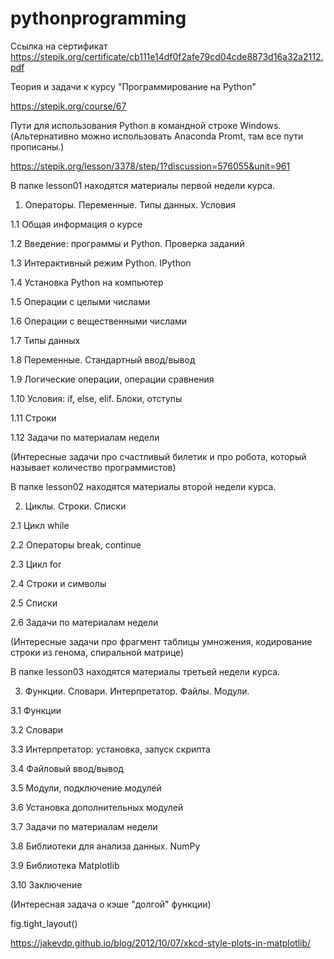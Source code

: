 # pythonprogramming

Ссылка на сертификат
https://stepik.org/certificate/cb111e14df0f2afe79cd04cde8873d16a32a2112.pdf

Теория и задачи к курсу "Программирование на Python"

https://stepik.org/course/67

Пути для использования Python в командной строке Windows. (Альтернативно можно использовать Anaconda Promt, там все пути прописаны.)

https://stepik.org/lesson/3378/step/1?discussion=576055&unit=961

В папке lesson01 находятся материалы первой недели курса. 
1. Операторы. Переменные. Типы данных. Условия

1.1 Общая информация о курсе

1.2 Введение: программы и Python. Проверка заданий

1.3 Интерактивный режим Python. IPython

1.4 Установка Python на компьютер

1.5 Операции с целыми числами

1.6 Операции с вещественными числами

1.7 Типы данных

1.8 Переменные. Стандартный ввод/вывод

1.9 Логические операции, операции сравнения

1.10 Условия: if, else, elif. Блоки, отступы

1.11 Строки

1.12 Задачи по материалам недели


(Интересные задачи про счастливый билетик и про робота, который называет количество программистов)

В папке lesson02 находятся материалы второй недели курса.

2. Циклы. Строки. Списки

2.1 Цикл while

2.2 Операторы break, continue

2.3 Цикл for

2.4 Строки и символы

2.5 Списки

2.6 Задачи по материалам недели


(Интересные задачи про фрагмент таблицы умножения, кодирование строки из генома, спиральной матрице)

В папке lesson03 находятся материалы третьей недели курса. 

3. Функции. Словари. Интерпретатор. Файлы. Модули. 

3.1 Функции

3.2 Словари

3.3 Интерпретатор: установка, запуск скрипта

3.4 Файловый ввод/вывод

3.5 Модули, подключение модулей

3.6 Установка дополнительных модулей

3.7 Задачи по материалам недели

3.8 Библиотеки для анализа данных. NumPy

3.9 Библиотека Matplotlib 

3.10 Заключение

(Интересная задача о кэше "долгой" функции)

fig.tight_layout()

https://jakevdp.github.io/blog/2012/10/07/xkcd-style-plots-in-matplotlib/
